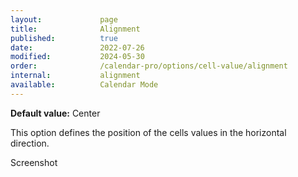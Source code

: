 ```yaml
---
layout:             page
title:              Alignment
published:          true
date:               2022-07-26
modified:           2024-05-30
order:              /calendar-pro/options/cell-value/alignment
internal:           alignment
available:          Calendar Mode
---
```

**Default value:** Center

This option defines the position of the cells values in the horizontal direction.

<todo>Screenshot</todo>